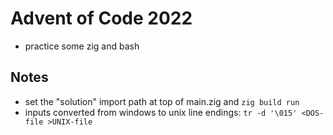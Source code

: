 # Advent of Code 2022

- practice some zig and bash

## Notes

- set the "solution" import path at top of main.zig and ```zig build run```
- inputs converted from windows to unix line endings: ```tr -d '\015' <DOS-file >UNIX-file```
